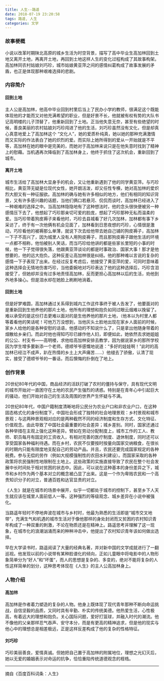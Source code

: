 ```yaml
---
title: 人生--路遥
date: 2018-07-19 23:20:58
tags: 路遥, 人生
categories: 文学
---
```


### 故事梗概

小说以改革时期陕北高原的城乡生活为时空背景，描写了高中毕业生高加林回到土地又离开土地，再离开土地，再回到土地这样人生的变化过程构成了其故事构架。高加林同农村姑娘刘巧珍，城市姑娘黄亚萍之间的感情纠葛构成了故事发展的矛盾，也正是体现那种艰难选择的悲剧。

### 内容简介

#### 回到土地

主人公是高加林，他高中毕业回到村里后当上了民办小学的教师，很满足这个既能体现他的才能而又对他充满希望的职业，但是好景不长，他就被有权有势的大队书记高明楼的儿子顶替了，他重新回到了土地。正当他失意无奈，甚至有些绝望的时候，善良美丽的农村姑娘刘巧珍闯进了他的生活，刘巧珍虽然没有文化，但是却真心真意地爱上了高加林这个
“文化人”，她的爱质朴纯真，她以她的那种充满激情而又实际的作法表白了她的炽烈的爱。而实际上她所得到的爱从一开始就是不平等，高加林在她的眼中是完美的，而她对于高加林来说只是在他失意时找到了精神上的慰藉。当机遇再次降临到了高加林身上，他终于抓住了这次机会，重新回到了城市。

#### 离开土地

城市生活给了高加林大显身手的机会，又让他重新遇到了他的同学黄亚萍。与巧珍相比，黄亚萍无疑是位现代女性，她开朗活泼，却又任性专横，她对高加林的爱炽烈大胆又有一种征服欲。高加林的确与她有许多相似的地方，他们有相同的知识背景，又有许多感兴趣的话题，当他们俩口若悬河、侃侃而谈时，高加林已经进入了一种艰难的选择之中。当高加林隐隐地有了这种想法时，他的念头很快便被另一种感情压下去了，他想起了巧珍那亲切可爱的脸庞，想起了巧珍那种无私而温柔的爱。当巧珍带着狗皮褥子来看他时，巧珍去县城看了好几次加林，加林都有事下乡采访了，终于有一次他俩有机会见面了，加林看到日思夜想的巧珍，心情很是激动，巧珍看他的被褥那么单薄，就说下次去给他带去她自己铺的狗皮褥子，高加林一下子不高兴了，因为城里人没有人用狗皮褥子，而且那狗皮褥子跟他生活的环境一点都不相称，他怕被别人笑话，而当巧珍给他讲的都是些家长里短的小事的时候，他一下子觉得很失落，他跟黄亚萍谈论的都是时事政治、国家大事！那才是他想要的，他的远大抱负。这种反差让高加林很是纠结。他的那种难以言说的复杂的感情一下子表现了出来。在经过反复考虑后，他接受了黄亚萍的爱，可同时意味着这种选择会无情地伤害巧珍，当他委婉地对巧珍表达了他的这种选择后，巧珍含泪接受了，但她却并没有过多地责怪高加林，反而更担心高加林以后的生活，劝他到外地多操心。但是泪水却在她脸上刷刷地淌着。

#### 回到土地

但是好梦难圆，高加林通过关系得到城内工作这件事终于被人告发了，他要面对的是重新回到生他养他的那片土地，他所有的理想和抱负如同过眼云烟难以挽留了。难以承受的是这份打击更难以面对的是生他养他的那片土地，（他本以为村里人都等着看他的笑话呢！可他万万没想到，当他灰头土脸地出现在家乡人面前的时候，家乡人给他的是各种安慰的话语，他感动的不知说什么了，只是拿出他随身带着的烟散给乡亲们。而此时他也得知巧珍已嫁作他人妇，即便如此，她依然去求她姐姐的公公、村支书——高明楼，求他给高加林安排去教学，因为据说家乡的那所学校因为学生增多要新添一个老师。德顺爷爷感慨地说道：“多好的娃娃啊！”此时的高加林已经泣不成声，趴在热情的乡土上大声痛苦......）他褪去了骄傲，认清了现实，接受了德顺爷爷的一番话，而后懊悔的扑倒在了地上。

### 创作背景

20世纪80年代的中国，商品经济的活跃打破了农村的僵持与保守，具有现代文明的城市开始对一直困守在土地的农民产生强烈的诱惑。特别是在青年心中引起巨大的骚动，他们开始对自己的生活及周围的世界产生怀疑与不满。

20世纪80年代，中国户籍制度清晰地将公民分为农业户口和非农业户口，在这种固态格式化的身份制度下，中国社会形成了独特的社会地理景观：乡村景观和城市景观；与这两种景观相对应的是两种截然不同的经济制度和生存方式、文化特征、价值观念。由此导致了中国社会最重要的社会差异；城乡差别。同时，国家还通过各种举措在主观上强化这种差异。臂如在劳动分配制度上，城市工作的工人、教师、职员每月有固定的工资收入，有相对完善的医疗制度、退休制度，同时还可以享受国家各种福利待遇。而在乡村，农民不仅要按时按量向国家交纳粮食，在很长的时期内只能有限度地支配自己的劳动产品。并且，农民还要完成国家规定的各种税费。参与无偿的劳作（例如大规模强制性的农田水利建设）。而国家采取的各种政策将农民强制性地限制在土地上。这些政策的实施直接导致了农民在整个社会发展中长时间处于相对贫困的状态中。因此，可以说在这种基本的身份差异之下，城市和乡村作为两个基本对立的概念被凸显了出来。这是一个作为卑贱农民和一个高贵知识分子的对立，普通百姓和达官显贵的对立。

《人生》就是在城市的场景中展开，似乎一切都处于城市的控制下，甚至乡下人天生就应该在城里人面前低人一等。这种强烈的等级观念、城乡差异在小说中被强化。

当路遥年轻时不停地奔波在城市与乡村时，他最为熟悉的生活即是“城市交叉地带”，充满生气和机遇的城市生活对于像他那样的身处封闭而又贫困的农村知识青年构成了一种双重的刺激，不论在物质还是在精神上。路遥思考并理解了这一现象，在城市化的浪潮汹涌而来的种种冲击中，他提出了农村知识青年该如何做出选择。

早在大学读书时，路遥阅读了大量的经典名著，并对新中国的文学成就进行了一翻巡视。他发现以前的小说带有某种脸谱化的倾向，正如儿童眼中将电影中的人物形象简单分为“好人”和“坏蛋“，而人的思想是复杂的、多变的，绝对不能将复杂的人性这样简单的划分，这种思考体现在《人生》的主人公高加林身上。

### 人物介绍

#### 高加林

高加林是作者着力塑造的复杂的人物。他身上既体现了现代青年那种不断向命运挑战，自信坚毅的品质，又同时具有辛勤、朴实的传统美德。他热爱生活，心性极高，有着远大的理想和抱负。关心国际问题，爱好打篮球，并融入时代的潮流。他不像他的父亲那样忍气吞声、安守本分，而是有更高的精神追求，但是他的现实与他心中的理想总是相差极远，正是这样反差构成了他的复杂的性格特征。

#### 刘巧珍

巧珍美丽善良，爱情真诚。但她把自己置于高加林的附属地位，理想之光幻灭后，她以无爱的婚姻表示对命运的抗争，恰恰重陷传统道德观念的桎梏。

---
摘自《百度百科词条：人生》
